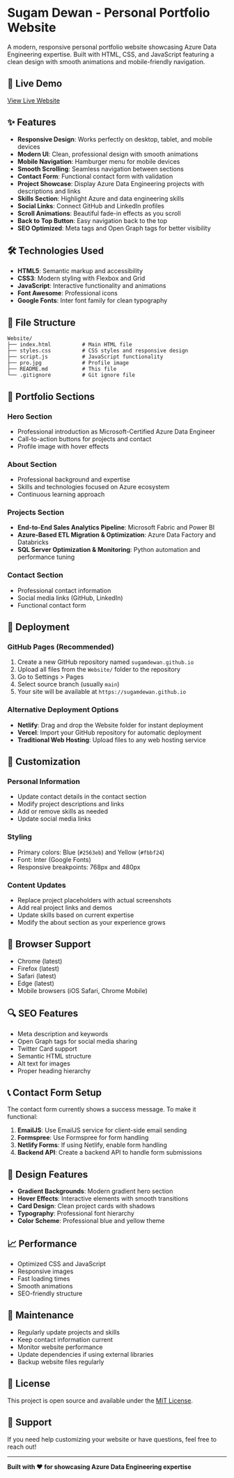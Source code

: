 # Sugam Dewan - Personal Portfolio Website

A modern, responsive personal portfolio website showcasing Azure Data Engineering expertise. Built with HTML, CSS, and JavaScript featuring a clean design with smooth animations and mobile-friendly navigation.

## 🚀 Live Demo

[View Live Website](https://sugamdewan.github.io) 

## ✨ Features

- **Responsive Design**: Works perfectly on desktop, tablet, and mobile devices
- **Modern UI**: Clean, professional design with smooth animations
- **Mobile Navigation**: Hamburger menu for mobile devices
- **Smooth Scrolling**: Seamless navigation between sections
- **Contact Form**: Functional contact form with validation
- **Project Showcase**: Display Azure Data Engineering projects with descriptions and links
- **Skills Section**: Highlight Azure and data engineering skills
- **Social Links**: Connect GitHub and LinkedIn profiles
- **Scroll Animations**: Beautiful fade-in effects as you scroll
- **Back to Top Button**: Easy navigation back to the top
- **SEO Optimized**: Meta tags and Open Graph tags for better visibility

## 🛠️ Technologies Used

- **HTML5**: Semantic markup and accessibility
- **CSS3**: Modern styling with Flexbox and Grid
- **JavaScript**: Interactive functionality and animations
- **Font Awesome**: Professional icons
- **Google Fonts**: Inter font family for clean typography

## 📁 File Structure

```
Website/
├── index.html          # Main HTML file
├── styles.css          # CSS styles and responsive design
├── script.js           # JavaScript functionality
├── pro.jpg             # Profile image
├── README.md           # This file
└── .gitignore          # Git ignore file
```

## 🎯 Portfolio Sections

### Hero Section
- Professional introduction as Microsoft-Certified Azure Data Engineer
- Call-to-action buttons for projects and contact
- Profile image with hover effects

### About Section
- Professional background and expertise
- Skills and technologies focused on Azure ecosystem
- Continuous learning approach

### Projects Section
- **End-to-End Sales Analytics Pipeline**: Microsoft Fabric and Power BI
- **Azure-Based ETL Migration & Optimization**: Azure Data Factory and Databricks
- **SQL Server Optimization & Monitoring**: Python automation and performance tuning

### Contact Section
- Professional contact information
- Social media links (GitHub, LinkedIn)
- Functional contact form

## 🚀 Deployment

### GitHub Pages (Recommended)

1. Create a new GitHub repository named `sugamdewan.github.io`
2. Upload all files from the `Website/` folder to the repository
3. Go to Settings > Pages
4. Select source branch (usually `main`)
5. Your site will be available at `https://sugamdewan.github.io`

### Alternative Deployment Options

- **Netlify**: Drag and drop the Website folder for instant deployment
- **Vercel**: Import your GitHub repository for automatic deployment
- **Traditional Web Hosting**: Upload files to any web hosting service

## 🔧 Customization

### Personal Information
- Update contact details in the contact section
- Modify project descriptions and links
- Add or remove skills as needed
- Update social media links

### Styling
- Primary colors: Blue (`#2563eb`) and Yellow (`#fbbf24`)
- Font: Inter (Google Fonts)
- Responsive breakpoints: 768px and 480px

### Content Updates
- Replace project placeholders with actual screenshots
- Add real project links and demos
- Update skills based on current expertise
- Modify the about section as your experience grows

## 📱 Browser Support

- Chrome (latest)
- Firefox (latest)
- Safari (latest)
- Edge (latest)
- Mobile browsers (iOS Safari, Chrome Mobile)

## 🔍 SEO Features

- Meta description and keywords
- Open Graph tags for social media sharing
- Twitter Card support
- Semantic HTML structure
- Alt text for images
- Proper heading hierarchy

## 📞 Contact Form Setup

The contact form currently shows a success message. To make it functional:

1. **EmailJS**: Use EmailJS service for client-side email sending
2. **Formspree**: Use Formspree for form handling
3. **Netlify Forms**: If using Netlify, enable form handling
4. **Backend API**: Create a backend API to handle form submissions

## 🎨 Design Features

- **Gradient Backgrounds**: Modern gradient hero section
- **Hover Effects**: Interactive elements with smooth transitions
- **Card Design**: Clean project cards with shadows
- **Typography**: Professional font hierarchy
- **Color Scheme**: Professional blue and yellow theme

## 📈 Performance

- Optimized CSS and JavaScript
- Responsive images
- Fast loading times
- Smooth animations
- SEO-friendly structure

## 🔄 Maintenance

- Regularly update projects and skills
- Keep contact information current
- Monitor website performance
- Update dependencies if using external libraries
- Backup website files regularly

## 📄 License

This project is open source and available under the [MIT License](LICENSE).

## 🤝 Support

If you need help customizing your website or have questions, feel free to reach out!

---

**Built with ❤️ for showcasing Azure Data Engineering expertise** 
